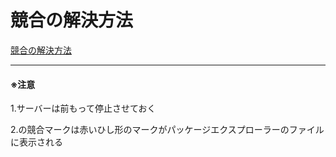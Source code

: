

# 競合の解決方法

[競合の解決方法](https://github.com/occ-corp/zaimu/blob/master/document/development/conflict.md)


---------
#### ※注意

1.サーバーは前もって停止させておく

2.の競合マークは赤いひし形のマークがパッケージエクスプローラーのファイルに表示される

